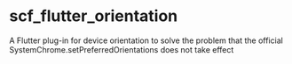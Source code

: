 # scf_flutter_orientation
A Flutter plug-in for device orientation to solve the problem that the official SystemChrome.setPreferredOrientations does not take effect
